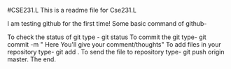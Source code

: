 #CSE231.L
This is a readme file for Cse231.L

I am testing github for the first time! 
Some basic command of github-

To check the status of git type - git status
To commit the git type- git commit -m " Here You'll give your comment/thoughts"
To add files in your repository type-  git add .
To send the file to repository type- git push origin master.
The end.
